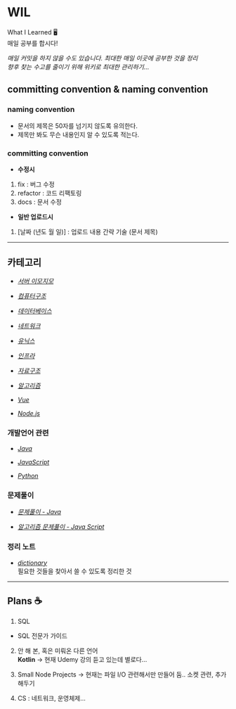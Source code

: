 # WIL

What I Learned 🖥  
매일 공부를 합시다!

_매일 커밋을 하지 않을 수도 있습니다. 최대한 매일 이곳에 공부한 것을 정리_    
_향후 찾는 수고를 줄이기 위해 위키로 최대한 관리하기..._

## committing convention & naming convention

### naming convention

- 문서의 제목은 50자를 넘기지 않도록 유의한다.
- 제목만 봐도 무슨 내용인지 알 수 있도록 적는다.

### committing convention

- **수정시**

1. fix : 버그 수정
2. refactor : 코드 리팩토링
3. docs : 문서 수정

- **일반 업로드시**

1. [날짜 (년도 월 일)] : 업로드 내용 간략 기술 (문서 제목)

---

## 카테고리

- _[서버 이모지모](Servers/README.md)_  
  

- _[컴퓨터구조]([CS]ComputerArchitecture/README.md)_  


- _[데이터베이스]([CS]Database/README.md)_  


- _[네트워크]([CS]Network/README.md)_  


- _[유닉스]([CS]Unix/README.md)_  


- _[인프라]([CS]Infrastructure/README.md)_


- _[자료구조]([CS]DataStructure/README.md)_  


- _[알고리즘]([CS]Algorithm/README.md)_  


- _[Vue](Vue/README.md)_


- _[Node.js](NodeJs/README.md)_  



### 개발언어 관련

- _[Java]([PL]Java/README.md)_  


- _[JavaScript]([PL]Javascript/README.md)_  


- _[Python]([PL]Python/README.md)_  

### 문제풀이

- _[문제풀이 - Java]([PS]Java/README.md)_

  
- _[알고리즘 문제풀이 - Java Script]([PS]Js/README.md)_


### 정리 노트

- _[dictionary](dictionary)_  
  필요한 것들을 찾아서 쓸 수 있도록 정리한 것

---

## Plans ☕

1. SQL
  - SQL 전문가 가이드    
  
2. 안 해 본, 혹은 미뤄온 다른 언어       
   **Kotlin**  -> 현재 Udemy 강의 듣고 있는데 별로다... 

3. Small Node Projects -> 현재는 파일 I/O 관련해서만 만들어 둠..  소켓 관련, 추가해두기   
4. CS : 네트워크, 운영체제...      


 
